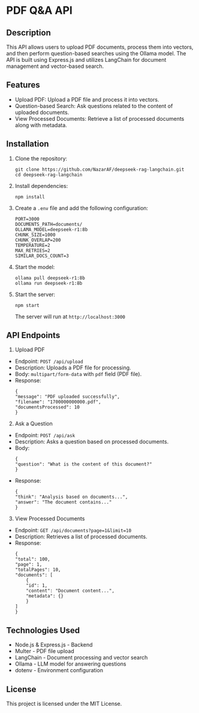 # PDF Q&A API

## Description
This API allows users to upload PDF documents, process them into vectors, and then perform question-based searches using the Ollama model. The API is built using Express.js and utilizes LangChain for document management and vector-based search.

## Features
- Upload PDF: Upload a PDF file and process it into vectors.
- Question-based Search: Ask questions related to the content of uploaded documents.
- View Processed Documents: Retrieve a list of processed documents along with metadata.

## Installation
1. Clone the repository:
    ```
    git clone https://github.com/NazarAF/deepseek-rag-langchain.git
    cd deepseek-rag-langchain
    ```

2. Install dependencies:
    ```
    npm install
    ```

3. Create a `.env` file and add the following configuration:
    ```
    PORT=3000
    DOCUMENTS_PATH=documents/
    OLLAMA_MODEL=deepseek-r1:8b
    CHUNK_SIZE=1000
    CHUNK_OVERLAP=200
    TEMPERATURE=2
    MAX_RETRIES=2
    SIMILAR_DOCS_COUNT=3
    ```

4. Start the model:
    ```
    ollama pull deepseek-r1:8b
    ollama run deepseek-r1:8b
    ```

5. Start the server:
    ```
    npm start
    ```
    The server will run at `http://localhost:3000`

## API Endpoints

1. Upload PDF
- Endpoint: `POST /api/upload`
- Description: Uploads a PDF file for processing.
- Body: `multipart/form-data` with `pdf` field (PDF file).
- Response:
    ```
    {
    "message": "PDF uploaded successfully",
    "filename": "1700000000000.pdf",
    "documentsProcessed": 10
    }
    ```

2. Ask a Question
- Endpoint: `POST /api/ask`
- Description: Asks a question based on processed documents.
- Body:
    ```
    {
    "question": "What is the content of this document?"
    }
    ```
- Response:
    ```
    {
    "think": "Analysis based on documents...",
    "answer": "The document contains..."
    }
    ```

3. View Processed Documents
- Endpoint: `GET /api/documents?page=1&limit=10`
- Description: Retrieves a list of processed documents.
- Response:
    ```
    {
    "total": 100,
    "page": 1,
    "totalPages": 10,
    "documents": [
        {
        "id": 1,
        "content": "Document content...",
        "metadata": {}
        }
    ]
    }
    ```

## Technologies Used
- Node.js & Express.js - Backend
- Multer - PDF file upload
- LangChain - Document processing and vector search
- Ollama - LLM model for answering questions
- dotenv - Environment configuration

## License
This project is licensed under the MIT License.
